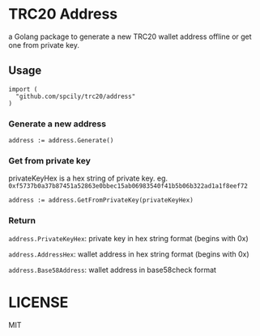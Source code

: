 # TRC20 Address

a Golang package to generate a new TRC20 wallet address offline or get one from private key.

## Usage

```golang
import (
  "github.com/spcily/trc20/address"
)
```

### Generate a new address

```golang
address := address.Generate()
```

### Get from private key

privateKeyHex is a hex string of private key. eg. `0xf5737b0a37b87451a52863e0bbec15ab06983540f41b5b06b322ad1a1f8eef72`

```golang
address := address.GetFromPrivateKey(privateKeyHex)
```

### Return

`address.PrivateKeyHex`: private key in hex string format (begins with 0x)

`address.AddressHex`: wallet address in hex string format (begins with 0x)

`address.Base58Address`: wallet address in base58check format

# LICENSE

MIT

